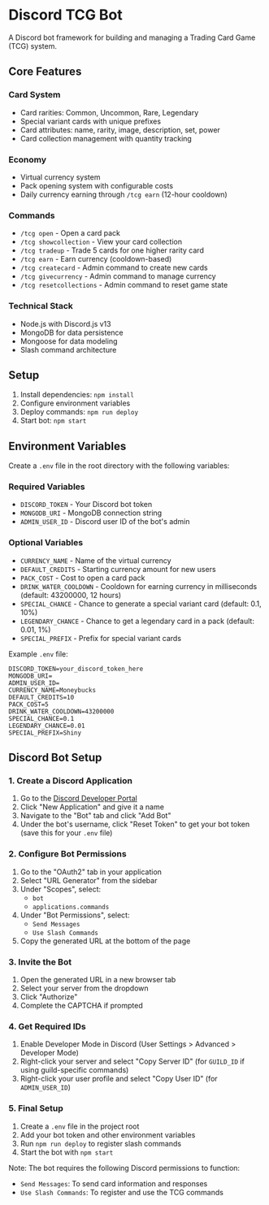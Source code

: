 # Discord TCG Bot

A Discord bot framework for building and managing a Trading Card Game (TCG) system.

## Core Features

### Card System
- Card rarities: Common, Uncommon, Rare, Legendary
- Special variant cards with unique prefixes
- Card attributes: name, rarity, image, description, set, power
- Card collection management with quantity tracking

### Economy
- Virtual currency system
- Pack opening system with configurable costs
- Daily currency earning through `/tcg earn` (12-hour cooldown)

### Commands
- `/tcg open` - Open a card pack
- `/tcg showcollection` - View your card collection
- `/tcg tradeup` - Trade 5 cards for one higher rarity card
- `/tcg earn` - Earn currency (cooldown-based)
- `/tcg createcard` - Admin command to create new cards
- `/tcg givecurrency` - Admin command to manage currency
- `/tcg resetcollections` - Admin command to reset game state

### Technical Stack
- Node.js with Discord.js v13
- MongoDB for data persistence
- Mongoose for data modeling
- Slash command architecture

## Setup
1. Install dependencies: `npm install`
2. Configure environment variables
3. Deploy commands: `npm run deploy`
4. Start bot: `npm start`

## Environment Variables
Create a `.env` file in the root directory with the following variables:

### Required Variables
- `DISCORD_TOKEN` - Your Discord bot token
- `MONGODB_URI` - MongoDB connection string
- `ADMIN_USER_ID` - Discord user ID of the bot's admin

### Optional Variables
- `CURRENCY_NAME` - Name of the virtual currency
- `DEFAULT_CREDITS` - Starting currency amount for new users
- `PACK_COST` - Cost to open a card pack
- `DRINK_WATER_COOLDOWN` - Cooldown for earning currency in milliseconds (default: 43200000, 12 hours)
- `SPECIAL_CHANCE` - Chance to generate a special variant card (default: 0.1, 10%)
- `LEGENDARY_CHANCE` - Chance to get a legendary card in a pack (default: 0.01, 1%)
- `SPECIAL_PREFIX` - Prefix for special variant cards

Example `.env` file:
```env
DISCORD_TOKEN=your_discord_token_here
MONGODB_URI=
ADMIN_USER_ID=
CURRENCY_NAME=Moneybucks
DEFAULT_CREDITS=10
PACK_COST=5
DRINK_WATER_COOLDOWN=43200000
SPECIAL_CHANCE=0.1
LEGENDARY_CHANCE=0.01
SPECIAL_PREFIX=Shiny
```

## Discord Bot Setup

### 1. Create a Discord Application
1. Go to the [Discord Developer Portal](https://discord.com/developers/applications)
2. Click "New Application" and give it a name
3. Navigate to the "Bot" tab and click "Add Bot"
4. Under the bot's username, click "Reset Token" to get your bot token (save this for your `.env` file)

### 2. Configure Bot Permissions
1. Go to the "OAuth2" tab in your application
2. Select "URL Generator" from the sidebar
3. Under "Scopes", select:
   - `bot`
   - `applications.commands`
4. Under "Bot Permissions", select:
   - `Send Messages`
   - `Use Slash Commands`
5. Copy the generated URL at the bottom of the page

### 3. Invite the Bot
1. Open the generated URL in a new browser tab
2. Select your server from the dropdown
3. Click "Authorize"
4. Complete the CAPTCHA if prompted

### 4. Get Required IDs
1. Enable Developer Mode in Discord (User Settings > Advanced > Developer Mode)
2. Right-click your server and select "Copy Server ID" (for `GUILD_ID` if using guild-specific commands)
3. Right-click your user profile and select "Copy User ID" (for `ADMIN_USER_ID`)

### 5. Final Setup
1. Create a `.env` file in the project root
2. Add your bot token and other environment variables
3. Run `npm run deploy` to register slash commands
4. Start the bot with `npm start`

Note: The bot requires the following Discord permissions to function:
- `Send Messages`: To send card information and responses
- `Use Slash Commands`: To register and use the TCG commands
